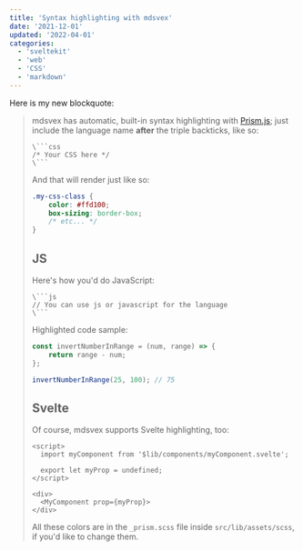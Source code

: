 ```yaml
---
title: 'Syntax highlighting with mdsvex'
date: '2021-12-01'
updated: '2022-04-01'
categories:
  - 'sveltekit'
  - 'web'
  - 'CSS'
  - 'markdown'
---
```



Here is my new blockquote:
<Blockquote 
text = "Absolutely positioned elements are placed relative to their <b>containing block</b>. The
default containing block is the <code>html</code> element, but will be overridden by certain
ancestor elements. The main scenario that will create a new containing block is if the
element has a <code>position</code> other than the default (<code>static</code>). There are other scenarios,
but they are much more rare (for example, if a transform is specified)."
author="Amelia Wattenberger"
source="Fullstack D3"/>

mdsvex has automatic, built-in syntax highlighting with [Prism.js](https://prismjs.com/); just include the language name **after** the triple backticks, like so:

<Accordion summary="Show me the code">

````
\```css
/* Your CSS here */
\```
````

</Accordion>

And that will render just like so:

```css
.my-css-class {
	color: #ffd100;
	box-sizing: border-box;
	/* etc... */
}
```


## JS

Here's how you'd do JavaScript:

````
\```js
// You can use js or javascript for the language
\```
````

Highlighted code sample:

```js
const invertNumberInRange = (num, range) => {
	return range - num;
};

invertNumberInRange(25, 100); // 75
```

## Svelte

Of course, mdsvex supports Svelte highlighting, too:

<Accordion>

```svelte
<script>
  import myComponent from '$lib/components/myComponent.svelte';

  export let myProp = undefined;
</script>

<div>
  <MyComponent prop={myProp}>
</div>
```

</Accordion>

All these colors are in the `_prism.scss` file inside `src/lib/assets/scss`, if you'd like to change them.
